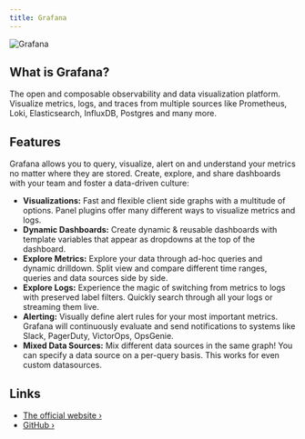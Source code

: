 ```yaml
---
title: Grafana
---
```


![Grafana](https://github.com/grafana/grafana/raw/main/docs/logo-horizontal.webp#gh-light-mode-only)

## What is Grafana?

The open and composable observability and data visualization platform. Visualize metrics, logs, and traces from multiple sources like Prometheus, Loki, Elasticsearch, InfluxDB, Postgres and many more.

## Features

Grafana allows you to query, visualize, alert on and understand your metrics no matter where they are stored. Create, explore, and share dashboards with your team and foster a data-driven culture:

- **Visualizations:** Fast and flexible client side graphs with a multitude of options. Panel plugins offer many different ways to visualize metrics and logs.
- **Dynamic Dashboards:** Create dynamic & reusable dashboards with template variables that appear as dropdowns at the top of the dashboard.
- **Explore Metrics:** Explore your data through ad-hoc queries and dynamic drilldown. Split view and compare different time ranges, queries and data sources side by side.
- **Explore Logs:** Experience the magic of switching from metrics to logs with preserved label filters. Quickly search through all your logs or streaming them live.
- **Alerting:** Visually define alert rules for your most important metrics. Grafana will continuously evaluate and send notifications to systems like Slack, PagerDuty, VictorOps, OpsGenie.
- **Mixed Data Sources:** Mix different data sources in the same graph! You can specify a data source on a per-query basis. This works for even custom datasources.

## Links

- [The official website ›](https://grafana.com/)
- [GitHub ›](https://github.com/grafana/grafana)
